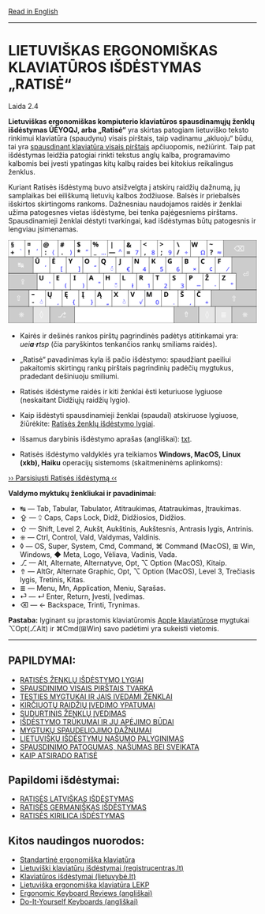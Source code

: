 [Read in English](README_eng.md)

-----------------------------------------------
# LIETUVIŠKAS ERGONOMIŠKAS KLAVIATŪROS IŠDĖSTYMAS „RATISĖ“

Laida 2.4

__Lietuviškas ergonomiškas kompiuterio klaviatūros spausdinamųjų ženklų išdėstymas ŪĖYOQJ, arba „Ratìsė“__ yra skirtas patogiam lietuviško teksto rinkimui klaviatūra (spaudynu) visais pirštais, taip vadinamu „akluoju“ būdu, tai yra [spausdinant klaviatūra visais pirštais](docs/spaud_tvarka.md) apčiuopomis, nežiūrint. Taip pat išdėstymas leidžia patogiai rinkti tekstus anglų kalba, programavimo kalbomis bei įvesti ypatingas kitų kalbų raides bei kitokius reikalingus ženklus.

Kuriant Ratisės išdėstymą buvo atsižvelgta į atskirų raidžių dažnumą, jų samplaikas bei eiliškumą lietuvių kalbos žodžiuose. Balsės ir priebalsės išskirtos skirtingoms rankoms. Dažnesniau naudojamos raidės ir ženklai užima patogesnes vietas išdėstyme, bei tenka pajėgesniems pirštams. Spausdinamieji ženklai dėstyti tvarkingai, kad išdėstymas būtų patogesnis ir lengviau įsimenamas.

![Ratisės išdėstymas](docs/images/kb_lt_ratise.svg)

+ Kairės ir dešinės rankos pirštų pagrindinės padėtys atitinkamai yra: _uei**a**·**r**tsp_ (čia paryškintos tenkančios rankų smiliams raidės).

+ „Ratisė“ pavadinimas kyla iš pačio išdėstymo: spaudžiant paeiliui pakaitomis skirtingų rankų pirštais pagrindinių padėčių mygtukus, pradedant dešiniuoju smiliumi.

+ Ratisės išdėstyme raidės ir kiti ženklai ẽsti keturiuose lygiuose (neskaitant Didžiųjų raidžių lygio).

+ Kaip išdėstyti spausdinamieji ženklai (spaudaĩ) atskiruose lygiuose, žiūrėkite: [Ratisės ženklų išdėstymo lygiai](docs/ratises_lygiai.md).

+ Išsamus darybinis išdėstymo aprašas (angliškai): [txt](SPECIFICATIONS.txt).

+ Ratisės išdėstymo valdyklės yra teikiamos __Windows, MacOS, Linux (xkb), Haiku__ operacijų sistemoms (skaitmeninėms aplinkoms):

[›› Parsisiųsti Ratisės išdėstymą ‹‹](https://github.com/albuck/Ratise-layout/zipball/master)

__Valdymo myktukų ženkliukai ir pavadinimai:__

- ↹ — Tab, Tabular, Tabulator, Atitraukimas, Atatraukimas, Įtraukimas.
- ⇪ — ⮸ Caps, Caps Lock, Didž, Didžiosios, Didžios.
- ⇧ — Shift, Level 2, Aukšt, Aukštinis, Aukštesnis, Antrasis lygis, Antrinis.
- ⎈ — Ctrl, Control, Vald, Valdymas, Valdinis.
- ◊ — OS, Super, System, Cmd, Command, ⌘ Command (MacOS), ⊞ Win,  Windows, ◆ Meta, Logo, Vėliava, Vadinis, Vada.
- ⎇ — Alt, Alternate, Alternatyve, Opt, ⌥ Option (MacOS), Kitaip.
- ⇮ — AltGr, Alternate Graphic, Opt, ⌥ Option (MacOS), Level 3, Trečiasis lygis, Tretinis, Kitas.
- ≣ — Menu, Mn, Application, Meniu, Sąrašas.
- ⏎ — ↵ Enter, Return, Įvesti, Įvedimas.
- ⌫ — ← Backspace, Trinti, Trynimas.

__Pastaba:__ lyginant su įprastomis klaviatūromis [Apple klaviatūrose](https://en.wikipedia.org/wiki/Apple_keyboards) mygtukai ⌥Opt(⎇Alt) ir ⌘Cmd(⊞Win) savo padėtimi yra sukeisti vietomis.

--------------------------------------------------------------------

PAPILDYMAI:
-----------

- [RATISĖS ŽENKLŲ IŠDĖSTYMO LYGIAI](docs/ratises_lygiai.md)
- [SPAUSDINIMO VISAIS PIRŠTAIS TVARKA](docs/spaud_tvarka.md)
- [TĘSTIES MYGTUKAI IR JAIS ĮVEDAMI ŽENKLAI](docs/testies_mygtukai.md)
- [KIRČIUOTŲ RAIDŽIŲ ĮVEDIMO YPATUMAI](docs/kirciuotos_raides.md)
- [SUDURTINIS ŽENKLŲ ĮVEDIMAS](docs/sudurt_ivedimas.md)
- [IŠDĖSTYMO TRŪKUMAI IR JŲ APĖJIMO BŪDAI](docs/trukumu_apejimas.md)
- [MYGTUKŲ SPAUDELIOJIMO DAŽNUMAI](docs/spaud_daznis.md)
- [LIETUVIŠKŲ IŠDĖSTYMŲ NAŠUMO PALYGINIMAS](docs/palyginimas.md)
- [SPAUSDINIMO PATOGUMAS, NAŠUMAS BEI SVEIKATA](docs/spaud_patoga.md)
- [KAIP ATSIRADO RATISĖ](docs/kaip_atsirado_ratise.md)


## Papildomi išdėstymai:

- [RATISĖS LATVIŠKAS IŠDĖSTYMAS](docs/lek_ratise_latvian.md)
- [RATISĖS GERMANIŠKAS IŠDĖSTYMAS](docs/lek_ratise_germanic.md)
- [RATISĖS KIRILICA IŠDĖSTYMAS](docs/lek_ratise_kirilica.md)


## Kitos naudingos nuorodos:

- [Standartinė ergonomiška klaviatūra](https://albuck.github.io/SEL-keyboard/SKAITYK.html)
- [Lietuviški klaviatūrų išdėstymai (registrucentras.lt)](https://www.registrucentras.lt/litwin/keyboard.html)
- [Klaviatūros išdėstymai (lietuvybė.lt)](http://lietuvybė.lt/standartai/klaviat%C5%ABros-i%C5%A1d%C4%97stymai/)
- [Lietuviška ergonomiška klaviatūra LEKP](https://lekp.info/)
- [Ergonomic Keyboard Reviews (angliškai)](http://xahlee.info/kbd/ergonomic_keyboards_index.html)
- [Do-It-Yourself Keyboards (angliškai)](http://xahlee.info/kbd/diy_keyboards_index.html)
